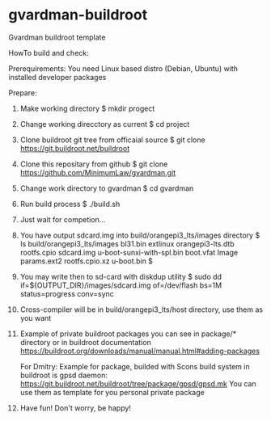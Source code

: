 # gvardman-buildroot

Gvardman buildroot template

HowTo build and check:

Prerequirements:
  You need Linux based distro (Debian, Ubuntu) with installed developer packages

Prepare:
1. Make working directory
 $ mkdir progect
2. Change working direcctory as current
 $ cd project
3. Clone buildroot git tree from officaial source
 $ git clone https://git.buildroot.net/buildroot
4. Clone this repositary from github
 $ git clone https://github.com/MinimumLaw/gvardman.git
5. Change work directory to gvardman
 $ cd gvardman
6. Run build process
 $ ./build.sh
7. Just wait for competion...
8. You have output sdcard.img into build/orangepi3_lts/images directory
 $ ls build/orangepi3_lts/images
 bl31.bin   extlinux  orangepi3-lts.dtb  rootfs.cpio     sdcard.img  u-boot-sunxi-with-spl.bin
 boot.vfat  Image     params.ext2        rootfs.cpio.xz  u-boot.bin
 $
9. You may write then to sd-card with diskdup utility
 $ sudo dd if=${OUTPUT_DIR}/images/sdcard.img of=/dev/flash bs=1M status=progress conv=sync
10. Cross-compiler will be in build/orangepi3_lts/host directory, use them as you want
11. Example of private buildroot packages you can see in package/* directory or in buildroot
    documentation https://buildroot.org/downloads/manual/manual.html#adding-packages

    For Dmitry:
    Example for package, builded with Scons build system in buildroot is gpsd daemon:
    https://git.buildroot.net/buildroot/tree/package/gpsd/gpsd.mk
    You can use them as template for you personal private package
12. Have fun! Don't worry, be happy!

